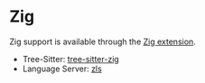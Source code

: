 # Zig

Zig support is available through the [Zig extension](https://github.com/zed-industries/zed/tree/main/extensions/zig).

- Tree-Sitter: [tree-sitter-zig](https://github.com/tree-sitter-grammars/tree-sitter-zig)
- Language Server: [zls](https://github.com/zigtools/zls)
